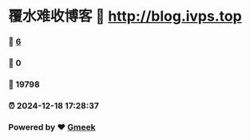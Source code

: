 # 覆水难收博客 :link: http://blog.ivps.top 
### :page_facing_up: [6](http://blog.ivps.top/tag.html) 
### :speech_balloon: 0 
### :hibiscus: 19798 
### :alarm_clock: 2024-12-18 17:28:37 
### Powered by :heart: [Gmeek](https://github.com/Meekdai/Gmeek)
